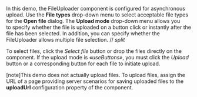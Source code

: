 In&nbsp;this demo, the FileUploader component is&nbsp;configured for asynchronous upload. Use the **File types** drop-down menu to&nbsp;select acceptable file types for the **Open file** dialog. The **Upload mode** drop-down menu allows you to&nbsp;specify whether the file is&nbsp;uploaded on&nbsp;a&nbsp;button click or&nbsp;instantly after the file has been selected. In&nbsp;addition, you can specify whether the FileUploader allows multiple file selection. 
// _split_

To&nbsp;select files, click the _Select file_ button or&nbsp;drop the files directly on&nbsp;the component. If&nbsp;the upload mode is _&laquo;useButtons&raquo;_, you must click the _Upload_ button or&nbsp;a&nbsp;corresponding button for each file to&nbsp;initiate upload.

[note]This demo does not actually upload files. To upload files, assign the URL of a page providing server scenarios for saving uploaded files to the **uploadUrl** configuration property of the component.
